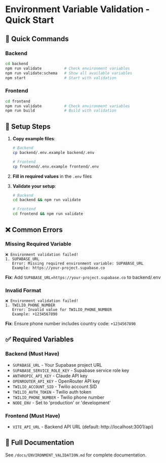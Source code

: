 # Environment Variable Validation - Quick Start

## 🚀 Quick Commands

### Backend
```bash
cd backend
npm run validate          # Check environment variables
npm run validate:schema   # Show all available variables
npm start                 # Start with validation
```

### Frontend
```bash
cd frontend
npm run validate          # Check environment variables
npm run build             # Build with validation
```

## 🔧 Setup Steps

1. **Copy example files**:
   ```bash
   # Backend
   cp backend/.env.example backend/.env
   
   # Frontend
   cp frontend/.env.example frontend/.env
   ```

2. **Fill in required values** in the `.env` files

3. **Validate your setup**:
   ```bash
   # Backend
   cd backend && npm run validate
   
   # Frontend
   cd frontend && npm run validate
   ```

## ❌ Common Errors

### Missing Required Variable
```
❌ Environment validation failed!
1. SUPABASE_URL
   Error: Missing required environment variable: SUPABASE_URL
   Example: https://your-project.supabase.co
```
**Fix**: Add `SUPABASE_URL=https://your-project.supabase.co` to backend/.env

### Invalid Format
```
❌ Environment validation failed!
1. TWILIO_PHONE_NUMBER
   Error: Invalid value for TWILIO_PHONE_NUMBER
   Example: +1234567890
```
**Fix**: Ensure phone number includes country code: `+1234567890`

## ✅ Required Variables

### Backend (Must Have)
- `SUPABASE_URL` - Your Supabase project URL
- `SUPABASE_SERVICE_ROLE_KEY` - Supabase service role key
- `ANTHROPIC_API_KEY` - Claude API key
- `OPENROUTER_API_KEY` - OpenRouter API key
- `TWILIO_ACCOUNT_SID` - Twilio account SID
- `TWILIO_AUTH_TOKEN` - Twilio auth token
- `TWILIO_PHONE_NUMBER` - Twilio phone number
- `NODE_ENV` - Set to 'production' or 'development'

### Frontend (Must Have)
- `VITE_API_URL` - Backend API URL (default: http://localhost:3001/api)

## 📝 Full Documentation

See `/docs/ENVIRONMENT_VALIDATION.md` for complete documentation.